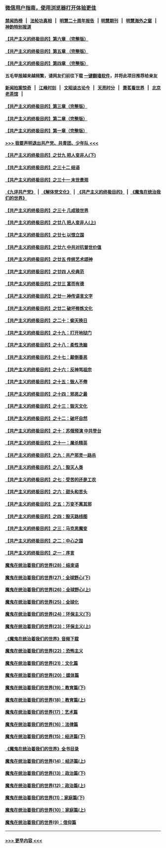 ### [微信用户指南，使用浏览器打开体验更佳](https://github.com/gfw-breaker/banned-news1/blob/master/indexes/wechat-guide.md?t=0)
#### [禁闻热榜](热点新闻.md?t=0)  &nbsp;&nbsp;|&nbsp;&nbsp; [法轮功真相](https://github.com/gfw-breaker/truth/blob/master/README.md?t=0) &nbsp;&nbsp;|&nbsp;&nbsp; [明慧二十周年报告](https://github.com/gfw-breaker/mh-reports/blob/master/README.md?t=0) &nbsp;&nbsp;|&nbsp;&nbsp;[明慧期刊](https://github.com/gfw-breaker/mh-qikan) &nbsp;&nbsp;|&nbsp;&nbsp; [明慧海外之窗](https://github.com/gfw-breaker/mh-news/blob/master/README.md?t=0) &nbsp;&nbsp;|&nbsp;&nbsp; [神韵特别报道](https://github.com/gfw-breaker/mh-news/blob/master/shenyun.md?t=0)
#### [【共产主义的终极目的】第六章 （完整版）](../pages/nsc422/n11428913.md?t=02050444) 
#### [【共产主义的终极目的】第五章 （完整版）](../pages/nsc422/n11428912.md?t=02050444) 
#### [【共产主义的终极目的】第四章 （完整版）](../pages/nsc422/n11428907.md?t=02050444) 
#### 五毛举报越来越频繁，请网友们前往下载 [一键翻墙软件](https://github.com/gfw-breaker/ssr-accounts)，并将此项目推荐给亲友
#### [新闻拍案惊奇](https://github.com/gfw-breaker/banned-news1/blob/master/pages/link4.md) &nbsp;&nbsp;|&nbsp;&nbsp; [江峰时刻](https://github.com/gfw-breaker/banned-news1/blob/master/pages/link4.md) &nbsp;&nbsp;|&nbsp;&nbsp; [文昭谈古论今](https://github.com/gfw-breaker/banned-news1/blob/master/pages/link4.md) &nbsp;&nbsp;|&nbsp;&nbsp; [天亮时分](https://github.com/gfw-breaker/banned-news1/blob/master/pages/link4.md) &nbsp;&nbsp;|&nbsp;&nbsp; [萧茗看世界](https://github.com/gfw-breaker/banned-news1/blob/master/pages/link4.md) &nbsp;&nbsp;|&nbsp;&nbsp; [北京老茶馆](https://github.com/gfw-breaker/banned-news1/blob/master/pages/link4.md) &nbsp;&nbsp;|&nbsp;&nbsp; 
#### [【共产主义的终极目的】第三章（完整版）](../pages/nsc422/n11428848.md?t=02050444) 
#### [【共产主义的终极目的】第二章（完整版）](../pages/nsc422/n11428831.md?t=02050444) 
#### [【共产主义的终极目的】第一章（完整版）](../pages/nsc422/n11417651.md?t=02050444) 
#### [>>> 我要声明退出共产党、共青团、少年队 <<<](https://github.com/begood0513/goodnews/blob/master/quit/letter.md) 
#### [【共产主义的终极目的】之廿九 把人变非人(下)](../pages/nsc422/n11344140.md?t=02050444) 
#### [【共产主义的终极目的】之三十二 结语](../pages/nsc422/n11360535.md?t=02050444) 
#### [【共产主义的终极目的】之三十一 末世景观](../pages/nsc422/n11351129.md?t=02050444) 
#### [《九评共产党》](https://github.com/begood0513/9ping.md/blob/master/README.md) &nbsp;|&nbsp; [《解体党文化》](../../../../jtdwh.md/blob/master/README.md)  &nbsp;|&nbsp; [《共产主义的终极目的》](../../../../gczydzjmd.md/blob/master/README.md) &nbsp;|&nbsp; [《魔鬼在统治我们的世界》](../../../../mgztzwmdsj.md/blob/master/README.md) 
#### [【共产主义的终极目的】之三十 几成狼世界](../pages/nsc422/n11348280.md?t=02050444) 
#### [【共产主义的终极目的】之廿八 把人变非人(上)](../pages/nsc422/n11340492.md?t=02050444) 
#### [【共产主义的终极目的】之廿七 以恨立国](../pages/nsc422/n11336944.md?t=02050444) 
#### [【共产主义的终极目的】之廿六 中共对抗普世价值](../pages/nsc422/n11324785.md?t=02050444) 
#### [【共产主义的终极目的】之廿五 传统艺术颂神](../pages/nsc422/n11296396.md?t=02050444) 
#### [【共产主义的终极目的】之廿四 人伦典范](../pages/nsc422/n11296397.md?t=02050444) 
#### [【共产主义的终极目的】之廿三 富而有德](../pages/nsc422/n11283598.md?t=02050444) 
#### [【共产主义的终极目的】之廿一 神传语言文字](../pages/nsc422/n11263265.md?t=02050444) 
#### [【共产主义的终极目的】之廿二 破坏修炼文化](../pages/nsc422/n11245728.md?t=02050444) 
#### [【共产主义的终极目的】之二十：偷天换日](../pages/nsc422/n11238846.md?t=02050444) 
#### [【共产主义的终极目的】之十九：打开地狱门](../pages/nsc422/n11206376.md?t=02050444) 
#### [【共产主义的终极目的】之十八：柔性洗脑](../pages/nsc422/n11199994.md?t=02050444) 
#### [【共产主义的终极目的】之十七：颠倒善恶](../pages/nsc422/n11179782.md?t=02050444) 
#### [【共产主义的终极目的】之十六：反神骂祖宗](../pages/nsc422/n11166798.md?t=02050444) 
#### [【共产主义的终极目的】之十五：毁人不倦](../pages/nsc422/n11166792.md?t=02050444) 
#### [【共产主义的终极目的】之十四：邪恶之最](../pages/nsc422/n11150249.md?t=02050444) 
#### [【共产主义的终极目的】之十三：毁灭文化](../pages/nsc422/n11135227.md?t=02050444) 
#### [【共产主义的终极目的】之十二：破坏自然](../pages/nsc422/n11135214.md?t=02050444) 
#### [【共产主义的终极目的】之十：苏俄预演 中共登台](../pages/nsc422/n11118424.md?t=02050444) 
#### [【共产主义的终极目的】之十一：屠杀精英](../pages/nsc422/n11118442.md?t=02050444) 
#### [【共产主义的终极目的】之九：共产邪灵一路杀](../pages/nsc422/n11114139.md?t=02050444) 
#### [【共产主义的终极目的】之八：毁灭人类](../pages/nsc422/n11108503.md?t=02050444) 
#### [【共产主义的终极目的】之七：受苦的还是工农](../pages/nsc422/n11101809.md?t=02050444) 
#### [【共产主义的终极目的】之六：甜头和苦头](../pages/nsc422/n11096971.md?t=02050444) 
#### [【共产主义的终极目的】之五：万变不离其邪](../pages/nsc422/n11091285.md?t=02050444) 
#### [【共产主义的终极目的】之四：毁灭路线图](../pages/nsc422/n11086284.md?t=02050444) 
#### [【共产主义的终极目的】之三：马克思魔变](../pages/nsc422/n11061941.md?t=02050444) 
#### [【共产主义的终极目的】之二：中心之国](../pages/nsc422/n11047728.md?t=02050444) 
#### [【共产主义的终极目的】之一：序言](../pages/nsc422/n11086077.md?t=02050444) 
#### [魔鬼在统治着我们的世界(28)：结束语](../pages/nsc422/n10936246.md?t=02050444) 
#### [魔鬼在统治着我们的世界(27)：全球野心(下)](../pages/nsc422/n10928319.md?t=02050444) 
#### [魔鬼在统治着我们的世界(26)：全球野心(上)](../pages/nsc422/n10900318.md?t=02050444) 
#### [魔鬼在统治着我们的世界(25)：全球化](../pages/nsc422/n10788205.md?t=02050444) 
#### [魔鬼在统治着我们的世界(24)：环保主义(下)](../pages/nsc422/n10695307.md?t=02050444) 
#### [魔鬼在统治着我们的世界(23)：环保主义(上)](../pages/nsc422/n10688613.md?t=02050444) 
#### [《魔鬼在统治着我们的世界》音频下载](../pages/nsc422/n10635553.md?t=02050444) 
#### [魔鬼在统治着我们的世界(22)：恐怖主义](../pages/nsc422/n10614727.md?t=02050444) 
#### [魔鬼在统治着我们的世界(21)：文化篇](../pages/nsc422/n10597706.md?t=02050444) 
#### [魔鬼在统治着我们的世界(20)：媒体篇](../pages/nsc422/n10586579.md?t=02050444) 
#### [魔鬼在统治着我们的世界(19)：教育篇(下)](../pages/nsc422/n10564808.md?t=02050444) 
#### [魔鬼在统治着我们的世界(18)：教育篇(上)](../pages/nsc422/n10526970.md?t=02050444) 
#### [魔鬼在统治着我们的世界(17)：艺术篇](../pages/nsc422/n10499093.md?t=02050444) 
#### [魔鬼在统治着我们的世界(16)：法律篇](../pages/nsc422/n10485969.md?t=02050444) 
#### [魔鬼在统治着我们的世界(15)：经济篇(下)](../pages/nsc422/n10469975.md?t=02050444) 
#### [《魔鬼在统治着我们的世界》全书目录](../pages/nsc422/n10464261.md?t=02050444) 
#### [魔鬼在统治着我们的世界(14)：经济篇(上)](../pages/nsc422/n10457370.md?t=02050444) 
#### [魔鬼在统治着我们的世界(13)：政治篇(下)](../pages/nsc422/n10448270.md?t=02050444) 
#### [魔鬼在统治着我们的世界(12)：政治篇(上)](../pages/nsc422/n10444576.md?t=02050444) 
#### [魔鬼在统治着我们的世界(11)：家庭篇(下)](../pages/nsc422/n10440961.md?t=02050444) 
#### [魔鬼在统治着我们的世界(10)：家庭篇(上)](../pages/nsc422/n10435448.md?t=02050444) 
#### [魔鬼在统治着我们的世界(9)：信仰篇](../pages/nsc422/n10432159.md?t=02050444) 

----
#### [ >>> 更早内容 <<< ](../indexes/nsc422-earlier.md)
